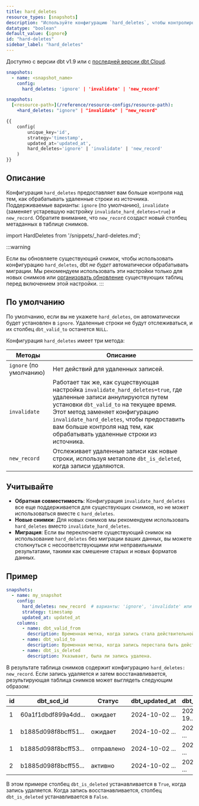 ```yaml
---
title: hard_deletes
resource_types: [snapshots]
description: "Используйте конфигурацию `hard_deletes`, чтобы контролировать, как удаленные строки отслеживаются в вашей таблице снимков."
datatype: "boolean"
default_value: {ignore}
id: "hard-deletes"
sidebar_label: "hard_deletes"
---
```


Доступно с версии dbt v1.9 или с [последней версии dbt Cloud](/docs/dbt-versions/cloud-release-tracks).


<File name='snapshots/schema.yml'>

```yaml
snapshots:
  - name: <snapshot_name>
    config:
      hard_deletes: 'ignore' | 'invalidate' | 'new_record'
```
</File>

<File name='dbt_project.yml'>

```yml
snapshots:
  [<resource-path>](/reference/resource-configs/resource-path):
    +hard_deletes: "ignore" | "invalidate" | "new_record"
```

</File>

<File name='snapshots/<filename>.sql'>

```sql
{{
    config(
        unique_key='id',
        strategy='timestamp',
        updated_at='updated_at',
        hard_deletes='ignore' | 'invalidate' | 'new_record'
    )
}}
```

</File>


## Описание

Конфигурация `hard_deletes` предоставляет вам больше контроля над тем, как обрабатывать удаленные строки из источника. Поддерживаемые варианты: `ignore` (по умолчанию), `invalidate` (заменяет устаревшую настройку `invalidate_hard_deletes=true`) и `new_record`. Обратите внимание, что `new_record` создаст новый столбец метаданных в таблице снимков.

import HardDeletes from '/snippets/_hard-deletes.md';

<HardDeletes />

:::warning

Если вы обновляете существующий снимок, чтобы использовать конфигурацию `hard_deletes`, dbt _не будет_ автоматически обрабатывать миграции. Мы рекомендуем использовать эти настройки только для новых снимков или [организовать обновление](/reference/snapshot-configs#snapshot-configuration-migration) существующих таблиц перед включением этой настройки.
:::

## По умолчанию

По умолчанию, если вы не укажете `hard_deletes`, он автоматически будет установлен в `ignore`. Удаленные строки не будут отслеживаться, и их столбец `dbt_valid_to` останется `NULL`.

Конфигурация `hard_deletes` имеет три метода:

| Методы | Описание |
| --------- | ----------- |
| `ignore` (по умолчанию) | Нет действий для удаленных записей. |
| `invalidate` | Работает так же, как существующая настройка `invalidate_hard_deletes=true`, где удаленные записи аннулируются путем установки `dbt_valid_to` на текущее время. Этот метод заменяет конфигурацию `invalidate_hard_deletes`, чтобы предоставить вам больше контроля над тем, как обрабатывать удаленные строки из источника. |
| `new_record` | Отслеживает удаленные записи как новые строки, используя метаполе `dbt_is_deleted`, когда записи удаляются.|

## Учитывайте
- **Обратная совместимость**: Конфигурация `invalidate_hard_deletes` все еще поддерживается для существующих снимков, но не может использоваться вместе с `hard_deletes`.
- **Новые снимки**: Для новых снимков мы рекомендуем использовать `hard_deletes` вместо `invalidate_hard_deletes`.
- **Миграция**: Если вы переключаете существующий снимок на использование `hard_deletes` без миграции ваших данных, вы можете столкнуться с несоответствующими или неправильными результатами, такими как смешение старых и новых форматов данных.

## Пример

<File name='snapshots/schema.yml'>

```yaml
snapshots:
  - name: my_snapshot
    config:
      hard_deletes: new_record  # варианты: 'ignore', 'invalidate' или 'new_record'
      strategy: timestamp
      updated_at: updated_at
    columns:
      - name: dbt_valid_from
        description: Временная метка, когда запись стала действительной.
      - name: dbt_valid_to
        description: Временная метка, когда запись перестала быть действительной.
      - name: dbt_is_deleted
        description: Указывает, была ли запись удалена.
```

</File>

В результате таблица снимков содержит конфигурацию `hard_deletes: new_record`. Если запись удаляется и затем восстанавливается, результирующая таблица снимков может выглядеть следующим образом:

| id | dbt_scd_id           |   Статус | dbt_updated_at       |   dbt_valid_from    |     dbt_valid_to     | dbt_is_deleted | 
| -- | -------------------- | -----    | -------------------- | --------------------| -------------------- | ----------- |
|  1 | 60a1f1dbdf899a4dd... | ожидает  | 2024-10-02 ...       | 2024-05-19...       | 2024-05-20 ...       | False       | 
|  1 | b1885d098f8bcff51... | ожидает  | 2024-10-02 ...       | 2024-05-20 ...      | 2024-06-03 ...       | True        | 
|  1 | b1885d098f8bcff53... | отправлено| 2024-10-02 ...       | 2024-06-03 ...      |                      | False       | 
|  2 | b1885d098f8bcff55... | активно   | 2024-10-02 ...       | 2024-05-19 ...      |                      | False       | 
 
В этом примере столбец `dbt_is_deleted` устанавливается в `True`, когда запись удаляется. Когда запись восстанавливается, столбец `dbt_is_deleted` устанавливается в `False`.